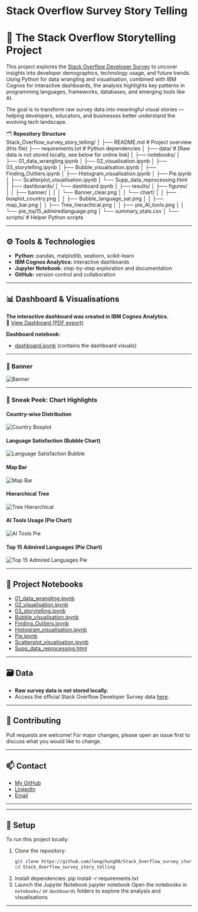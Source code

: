 # Stack Overflow Survey Story Telling

# 📖 The Stack Overflow Storytelling Project

This project explores the [Stack Overflow Developer Survey](https://insights.stackoverflow.com/survey) to uncover insights into developer demographics, technology usage, and future trends.  
Using Python for data wrangling and visualisation, combined with IBM Cognos for interactive dashboards, the analysis highlights key patterns in programming languages, frameworks, databases, and emerging tools like AI.  

The goal is to transform raw survey data into meaningful visual stories — helping developers, educators, and businesses better understand the evolving tech landscape.


🗂️ **Repository Structure**  
Stack_Overflow_survey_story_telling/
│
├── README.md # Project overview (this file)
├── requirements.txt # Python dependencies
│
├── data/ # [Raw data is not stored locally, see below for online link]
│
├── notebooks/
│ ├── 01_data_wrangling.ipynb
│ ├── 02_visualisation.ipynb
│ ├── 03_storytelling.ipynb
│ ├── Bubble_visualisation.ipynb
│ ├── Finding_Outliers.ipynb
│ ├── Histogram_visualisation.ipynb
│ ├── Pie.ipynb
│ ├── Scatterplot_visualisation.ipynb
│ └── Supp_data_reprocessing.html
│
├── dashboards/
│ └── dashboard.ipynb
│
├── results/
│ ├── figures/
│ │ ├── banner/
│ │ │ └── Banner_clear.png
│ │ └── chart/
│ │ ├── boxplot_country.png
│ │ ├── Bubble_language_sat.png
│ │ ├── map_bar.png
│ │ ├── Tree_hierachical.png
│ │ ├── pie_AI_tools.png
│ │ └── pie_top15_admiredlanguage.png
│ └── summary_stats.csv
│
└── scripts/ # Helper Python scripts

---

## ⚙️ Tools & Technologies
- **Python:** pandas, matplotlib, seaborn, scikit-learn  
- **IBM Cognos Analytics:** interactive dashboards  
- **Jupyter Notebook:** step-by-step exploration and documentation  
- **GitHub:** version control and collaboration  

---

## 📊 Dashboard & Visualisations

**The interactive dashboard was created in IBM Cognos Analytics.**  
🔗 [View Dashboard (PDF export)](dashboards/Stack_overflow_survey.pdf)

**Dashboard notebook:**  
- [dashboard.ipynb](dashboards/dashboard.ipynb) (contains the dashboard visuals)

---

### 🚩 Banner

![Banner](results/figures/banner/Banner_clear.png)

---

### 👀 Sneak Peek: Chart Highlights

#### Country-wise Distribution
![Country Boxplot](results/figures/chart/boxplot_country.png)

#### Language Satisfaction (Bubble Chart)
![Language Satisfaction Bubble](results/figures/chart/Bubble_language_sat.png)

#### Map Bar
![Map Bar](results/figures/chart/map_bar.png)

#### Hierarchical Tree
![Tree Hierarchical](results/figures/chart/Tree_hierachical.png)

#### AI Tools Usage (Pie Chart)
![AI Tools Pie](results/figures/chart/pie_AI_tools.png)

#### Top 15 Admired Languages (Pie Chart)
![Top 15 Admired Languages Pie](results/figures/chart/pie_top15_admiredlanguage.png)

---

## 📁 Project Notebooks

- [01_data_wrangling.ipynb](notebooks/01_data_wrangling.ipynb)
- [02_visualisation.ipynb](notebooks/02_visualisation.ipynb)
- [03_storytelling.ipynb](notebooks/03_storytelling.ipynb)
- [Bubble_visualisation.ipynb](notebooks/Bubble_visualisation.ipynb)
- [Finding_Outliers.ipynb](notebooks/Finding_Outliers.ipynb)
- [Histogram_visualisation.ipynb](notebooks/Histogram_visualisation.ipynb)
- [Pie.ipynb](notebooks/Pie.ipynb)
- [Scatterplot_visualisation.ipynb](notebooks/Scatterplot_visualisation.ipynb)
- [Supp_data_reprocessing.html](notebooks/Supp_data_reprocessing.html)

---

## 🗃️ Data

- **Raw survey data is not stored locally.**  
- Access the official Stack Overflow Developer Survey data [here](https://insights.stackoverflow.com/survey).

---

## 🤝 Contributing

Pull requests are welcome! For major changes, please open an issue first to discuss what you would like to change.

---

## 📫 Contact

- [My GitHub](https://github.com/longchung90)  
- [LinkedIn](#) <!-- Add your LinkedIn URL here -->  
- [Email](mailto:your-email@example.com) <!-- Add your email here -->

---

---

## 🚀 Setup

To run this project locally:

1. Clone the repository:
   ```bash
   git clone https://github.com/longchung90/Stack_Overflow_survey_story_telling.git
   cd Stack_Overflow_survey_story_telling
2. Install dependencies:
pip install -r requirements.txt
3. Launch the Jupyter Notebook
jupyter notebook
Open the notebooks in `notebooks/` or `dashboards` folders to explore the analysis and visualisations

---



